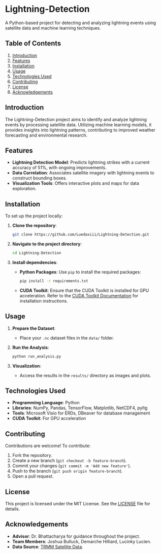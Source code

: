 # Lightning-Detection

A Python-based project for detecting and analyzing lightning events using satellite data and machine learning techniques.

## Table of Contents

1. [Introduction](#introduction)
2. [Features](#features)
3. [Installation](#installation)
4. [Usage](#usage)
5. [Technologies Used](#technologies-used)
6. [Contributing](#contributing)
7. [License](#license)
8. [Acknowledgements](#acknowledgements)

## Introduction

The Lightning-Detection project aims to identify and analyze lightning events by processing satellite data. Utilizing machine learning models, it provides insights into lightning patterns, contributing to improved weather forecasting and environmental research.

## Features

- **Lightning Detection Model**: Predicts lightning strikes with a current accuracy of 51%, with ongoing improvements.
- **Data Correlation**: Associates satellite imagery with lightning events to construct bounding boxes.
- **Visualization Tools**: Offers interactive plots and maps for data exploration.

## Installation

To set up the project locally:

1. **Clone the repository**:
   ```bash
   git clone https://github.com/Luedaxiii/Lightning-Detection.git
   ```

2. **Navigate to the project directory**:
   ```bash
   cd Lightning-Detection
   ```

3. **Install dependencies**:
   - **Python Packages**: Use `pip` to install the required packages:
     ```bash
     pip install -r requirements.txt
     ```
   - **CUDA Toolkit**: Ensure that the CUDA Toolkit is installed for GPU acceleration. Refer to the [CUDA Toolkit Documentation](https://docs.nvidia.com/cuda/) for installation instructions.

## Usage

1. **Prepare the Dataset**:
   - Place your `.nc` dataset files in the `data/` folder.

2. **Run the Analysis**:
   ```bash
   python run_analysis.py
   ```

3. **Visualization**:
   - Access the results in the `results/` directory as images and plots.

## Technologies Used

- **Programming Language**: Python
- **Libraries**: NumPy, Pandas, TensorFlow, Matplotlib, NetCDF4, pyltg
- **Tools**: Microsoft Visio for ERDs, DBeaver for database management
- **CUDA Toolkit**: For GPU acceleration

## Contributing

Contributions are welcome! To contribute:

1. Fork the repository.
2. Create a new branch (`git checkout -b feature-branch`).
3. Commit your changes (`git commit -m 'Add new feature'`).
4. Push to the branch (`git push origin feature-branch`).
5. Open a pull request.

## License

This project is licensed under the MIT License. See the [LICENSE](LICENSE) file for details.

## Acknowledgements

- **Advisor**: Dr. Bhattacharya for guidance throughout the project.
- **Team Members**: Joshua Bulluck, Demarche Hilliard, Lucinky Lucien.
- **Data Source**: [TRMM Satellite Data](https://trmm.gsfc.nasa.gov/).
